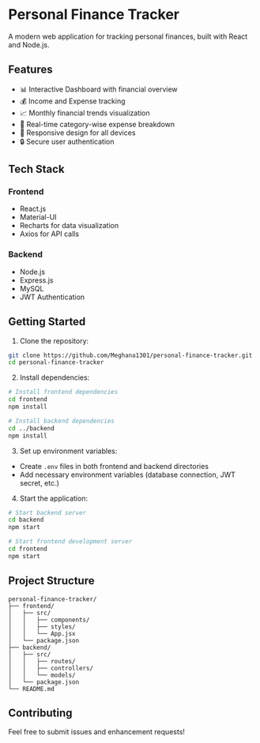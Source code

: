 # Personal Finance Tracker

A modern web application for tracking personal finances, built with React and Node.js.

## Features

- 📊 Interactive Dashboard with financial overview
- 💰 Income and Expense tracking
- 📈 Monthly financial trends visualization
- 🔄 Real-time category-wise expense breakdown
- 📱 Responsive design for all devices
- 🔒 Secure user authentication

## Tech Stack

### Frontend
- React.js
- Material-UI
- Recharts for data visualization
- Axios for API calls

### Backend
- Node.js
- Express.js
- MySQL
- JWT Authentication

## Getting Started

1. Clone the repository:
```bash
git clone https://github.com/Meghana1301/personal-finance-tracker.git
cd personal-finance-tracker
```

2. Install dependencies:
```bash
# Install frontend dependencies
cd frontend
npm install

# Install backend dependencies
cd ../backend
npm install
```

3. Set up environment variables:
- Create `.env` files in both frontend and backend directories
- Add necessary environment variables (database connection, JWT secret, etc.)

4. Start the application:
```bash
# Start backend server
cd backend
npm start

# Start frontend development server
cd frontend
npm start
```

## Project Structure

```
personal-finance-tracker/
├── frontend/
│   ├── src/
│   │   ├── components/
│   │   ├── styles/
│   │   └── App.jsx
│   └── package.json
├── backend/
│   ├── src/
│   │   ├── routes/
│   │   ├── controllers/
│   │   └── models/
│   └── package.json
└── README.md
```

## Contributing

Feel free to submit issues and enhancement requests! 